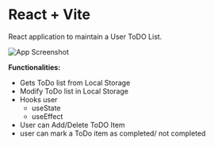 # React + Vite

React application to maintain a User ToDO List.

![App Screenshot](app-screenshot.png.png)

**Functionalities:**

-   Gets ToDo list from Local Storage
-   Modify ToDo list in Local Storage
-   Hooks user
    -   useState
    -   useEffect
-   User can Add/Delete ToDO Item
-   user can mark a ToDo item as completed/ not completed
